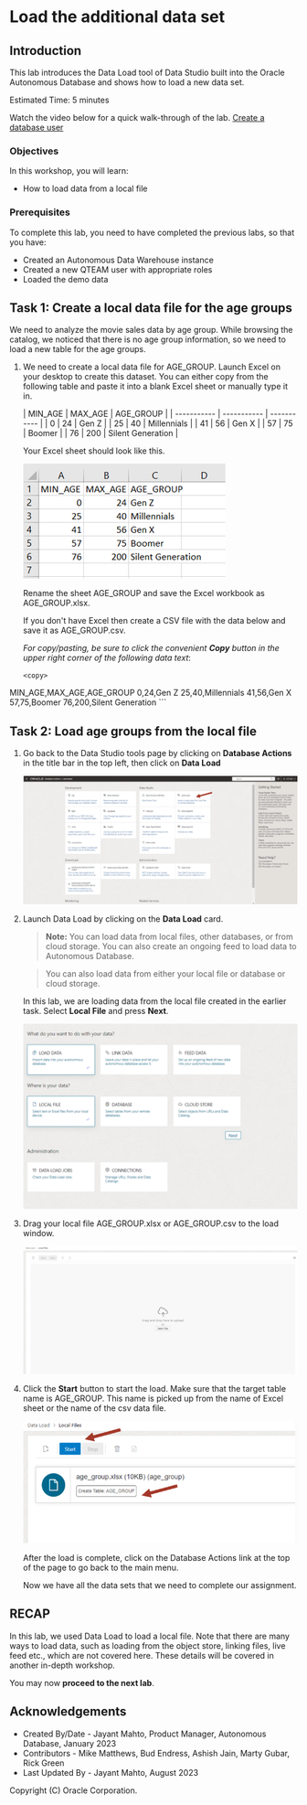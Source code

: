 # Load the additional data set


## Introduction

This lab introduces the Data Load tool of Data Studio built into the Oracle Autonomous Database and shows how to load a new data set.

Estimated Time: 5 minutes

Watch the video below for a quick walk-through of the lab.
[Create a database user](videohub:1_xnrr084w)


### Objectives

In this workshop, you will learn:
-	How to load data from a local file

### Prerequisites

To complete this lab, you need to have completed the previous labs, so that you have:

- Created an Autonomous Data Warehouse instance
- Created a new QTEAM user with appropriate roles
- Loaded the demo data

## Task 1: Create a local data file for the age groups

We need to analyze the movie sales data by age group. While browsing the catalog,
we noticed that there is no age group information, so we need to load a
new table for the age groups.

1.  We need to create a local data file for AGE\_GROUP. Launch Excel on
    your desktop to create this dataset. You can either copy from the following table
    and paste it into a blank Excel sheet or manually type it in.

    | MIN\_AGE      | MAX\_AGE | AGE\_GROUP |
| ----------- | ----------- | ----------- |
| 0 | 24 |  Gen Z  | 
| 25 | 40 |  Millennials  | 
| 41 | 56 |  Gen X  | 
| 57 | 75 |  Boomer  | 
| 76 | 200 |  Silent Generation  | 

    Your Excel sheet should look like this.

    ![Screenshot of age group data in Excel](images/image9_data_excel.png)

    Rename the sheet AGE\_GROUP and save the Excel workbook as AGE\_GROUP.xlsx.

    If you don't have Excel then create a CSV file with the data below
    and save it as AGE\_GROUP.csv.

    *For copy/pasting, be sure to click the convenient __Copy__ button in the upper right corner of the following data text*: 
    
    ```
    <copy>
MIN_AGE,MAX_AGE,AGE_GROUP
0,24,Gen Z
25,40,Millennials
41,56,Gen X
57,75,Boomer
76,200,Silent Generation
    </copy>
    ```

## Task 2: Load age groups from the local file

1.  Go back to the Data Studio tools page by clicking on **Database Actions** 
    in the title bar in the top left, then click on **Data Load**

    ![Screenshot of data load card](images/image8_load_card.png)

2.  Launch Data Load by clicking on the **Data Load** card.
    
    >**Note:** You can load data from local files, other databases, or from cloud storage.
    You can also create an ongoing feed to load data to Autonomous Database.
    
    >You can also load data from either your local file or database or
    cloud storage.
    
    In this lab, we are loading data from the local file created in the earlier
    task. Select **Local File** and press **Next**.

    ![Screenshot of load data options](images/image10_load_option.png)

3.  Drag your local file AGE\_GROUP.xlsx or AGE\_GROUP.csv to the load window.

    ![Screenshot of pick file for load](images/image11_load_file.png)

4.  Click the **Start** button to start the load. Make sure that the target table name is AGE_GROUP. This name is picked up from the name of Excel sheet or the name of the csv data file.

    ![Screenshot of start loading file](images/image12_load_file_start.png)
    
    After the load is complete, click on the Database Actions link at the top
    of the page to go back to the main menu.
    
    Now we have all the data sets that we need to complete our assignment.

    

## RECAP

In this lab, we used Data Load to load a local file. Note that there are many ways to load data, such as loading from the object store, linking files, live feed etc., which are not covered here. These details will be covered in another in-depth workshop.

You may now **proceed to the next lab**.

## Acknowledgements

- Created By/Date - Jayant Mahto, Product Manager, Autonomous Database, January 2023
- Contributors - Mike Matthews, Bud Endress, Ashish Jain, Marty Gubar, Rick Green
- Last Updated By - Jayant Mahto, August 2023


Copyright (C)  Oracle Corporation.